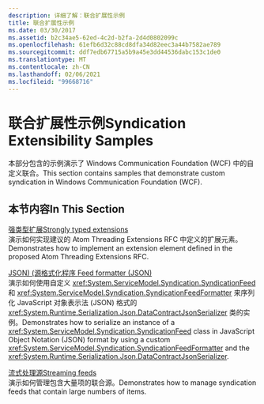 ```yaml
---
description: 详细了解：联合扩展性示例
title: 联合扩展性示例
ms.date: 03/30/2017
ms.assetid: b2c34ae5-62ed-4c2d-b2fa-2d4d0802099c
ms.openlocfilehash: 61efb6d32c88cd8dfa34d82eec3a44b7582ae789
ms.sourcegitcommit: ddf7edb67715a5b9a45e3dd44536dabc153c1de0
ms.translationtype: MT
ms.contentlocale: zh-CN
ms.lasthandoff: 02/06/2021
ms.locfileid: "99668716"
---
```

# <a name="syndication-extensibility-samples"></a><span data-ttu-id="52470-103">联合扩展性示例</span><span class="sxs-lookup"><span data-stu-id="52470-103">Syndication Extensibility Samples</span></span>

<span data-ttu-id="52470-104">本部分包含的示例演示了 Windows Communication Foundation (WCF) 中的自定义联合。</span><span class="sxs-lookup"><span data-stu-id="52470-104">This section contains samples that demonstrate custom syndication in Windows Communication Foundation (WCF).</span></span>  
  
## <a name="in-this-section"></a><span data-ttu-id="52470-105">本节内容</span><span class="sxs-lookup"><span data-stu-id="52470-105">In This Section</span></span>  

 [<span data-ttu-id="52470-106">强类型扩展</span><span class="sxs-lookup"><span data-stu-id="52470-106">Strongly typed extensions</span></span>](strongly-typed-extensions-sample.md)  
 <span data-ttu-id="52470-107">演示如何实现建议的 Atom Threading Extensions RFC 中定义的扩展元素。</span><span class="sxs-lookup"><span data-stu-id="52470-107">Demonstrates how to implement an extension element defined in the proposed Atom Threading Extensions RFC.</span></span>  
  
 [<span data-ttu-id="52470-108">JSON)  (源格式化程序 </span><span class="sxs-lookup"><span data-stu-id="52470-108">Feed formatter (JSON)</span></span>](feed-formatter-json.md)  
 <span data-ttu-id="52470-109">演示如何使用自定义 <xref:System.ServiceModel.Syndication.SyndicationFeed> 和 <xref:System.ServiceModel.Syndication.SyndicationFeedFormatter> 来序列化 JavaScript 对象表示法 (JSON) 格式的 <xref:System.Runtime.Serialization.Json.DataContractJsonSerializer> 类的实例。</span><span class="sxs-lookup"><span data-stu-id="52470-109">Demonstrates how to serialize an instance of a <xref:System.ServiceModel.Syndication.SyndicationFeed> class in JavaScript Object Notation (JSON) format by using a custom <xref:System.ServiceModel.Syndication.SyndicationFeedFormatter> and the <xref:System.Runtime.Serialization.Json.DataContractJsonSerializer>.</span></span>  
  
 [<span data-ttu-id="52470-110">流式处理源</span><span class="sxs-lookup"><span data-stu-id="52470-110">Streaming feeds</span></span>](streaming-feeds-sample.md)  
 <span data-ttu-id="52470-111">演示如何管理包含大量项的联合源。</span><span class="sxs-lookup"><span data-stu-id="52470-111">Demonstrates how to manage syndication feeds that contain large numbers of items.</span></span>

